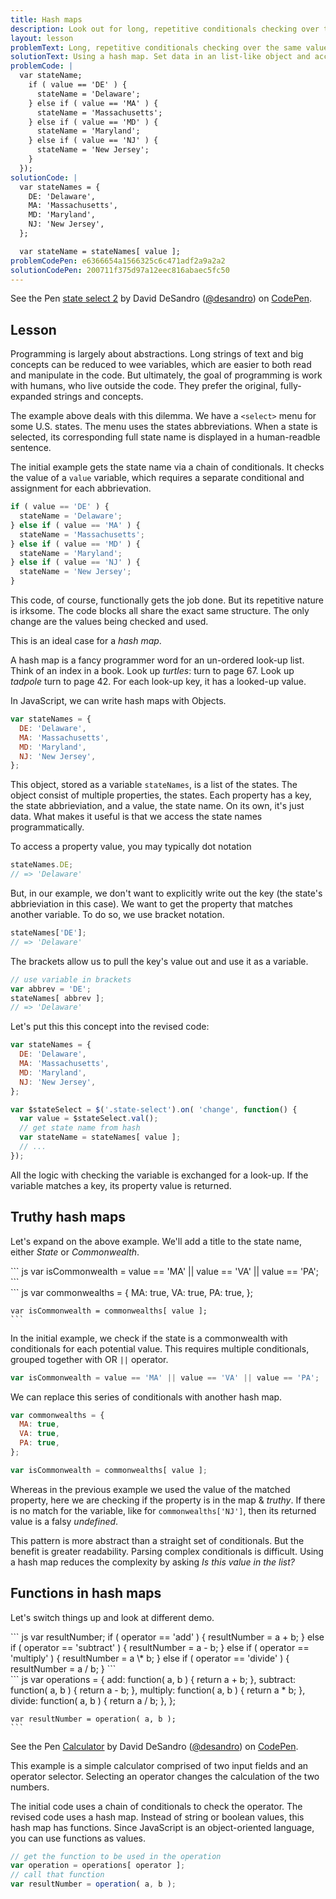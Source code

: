 ```yaml
---
title: Hash maps
description: Look out for long, repetitive conditionals checking over the same value. Resolve by using a hash map. Set data in an list-like object and access values with variables.
layout: lesson
problemText: Long, repetitive conditionals checking over the same value.
solutionText: Using a hash map. Set data in an list-like object and access values with variables.
problemCode: |
  var stateName;
    if ( value == 'DE' ) {
      stateName = 'Delaware';
    } else if ( value == 'MA' ) {
      stateName = 'Massachusetts';
    } else if ( value == 'MD' ) {
      stateName = 'Maryland';
    } else if ( value == 'NJ' ) {
      stateName = 'New Jersey';
    }
  });
solutionCode: |
  var stateNames = {
    DE: 'Delaware',
    MA: 'Massachusetts',
    MD: 'Maryland',
    NJ: 'New Jersey',
  };

  var stateName = stateNames[ value ];
problemCodePen: e6366654a1566325c6c471adf2a9a2a2
solutionCodePen: 200711f375d97a12eec816abaec5fc50
---
```


<p data-height="300" data-theme-id="dark" data-slug-hash="200711f375d97a12eec816abaec5fc50" data-default-tab="result" data-user="desandro" data-embed-version="2" data-pen-title="state select 2" class="codepen">See the Pen <a href="https://codepen.io/desandro/pen/200711f375d97a12eec816abaec5fc50/">state select 2</a> by David DeSandro (<a href="https://codepen.io/desandro">@desandro</a>) on <a href="https://codepen.io">CodePen</a>.</p>

<!-- html-in-md <div class="skinny-column"> -->

## Lesson

Programming is largely about abstractions. Long strings of text and big concepts can be reduced to wee variables, which are easier to both read and manipulate in the code. But ultimately, the goal of programming is work with humans, who live outside the code. They prefer the original, fully-expanded strings and concepts.

The example above deals with this dilemma. We have a `<select>` menu for some U.S. states. The menu uses the states abbreviations. When a state is selected, its corresponding full state name is displayed in a human-readble sentence.

The initial example gets the state name via a chain of conditionals. It checks the value of a `value` variable, which requires a separate conditional and assignment for each abbrievation.

``` js
if ( value == 'DE' ) {
  stateName = 'Delaware';
} else if ( value == 'MA' ) {
  stateName = 'Massachusetts';
} else if ( value == 'MD' ) {
  stateName = 'Maryland';
} else if ( value == 'NJ' ) {
  stateName = 'New Jersey';
}
```

This code, of course, functionally gets the job done. But its repetitive nature is irksome. The code blocks all share the exact same structure. The only change are the values being checked and used.

This is an ideal case for a _hash map_.

A hash map is a fancy programmer word for an un-ordered look-up list. Think of an index in a book. Look up _turtles_: turn to page 67. Look up _tadpole_ turn to page 42. For each look-up key, it has a looked-up value.

In JavaScript, we can write hash maps with Objects.

``` js
var stateNames = {
  DE: 'Delaware',
  MA: 'Massachusetts',
  MD: 'Maryland',
  NJ: 'New Jersey',
};
```

This object, stored as a variable `stateNames`, is a list of the states. The object consist of multiple properties, the states. Each property has a key, the state abbrieviation, and a value, the state name. On its own, it's just data. What makes it useful is that we access the state names programmatically.

To access a property value, you may typically dot notation

``` js
stateNames.DE;
// => 'Delaware'
```

But, in our example, we don't want to explicitly write out the key (the state's abbrieviation in this case). We want to get the property that matches another variable. To do so, we use bracket notation.

``` js
stateNames['DE'];
// => 'Delaware'
```

The brackets allow us to pull the key's value out and use it as a variable.

``` js
// use variable in brackets
var abbrev = 'DE';
stateNames[ abbrev ];
// => 'Delaware'
```

Let's put this this concept into the revised code:

``` js
var stateNames = {
  DE: 'Delaware',
  MA: 'Massachusetts',
  MD: 'Maryland',
  NJ: 'New Jersey',
};

var $stateSelect = $('.state-select').on( 'change', function() {
  var value = $stateSelect.val();
  // get state name from hash
  var stateName = stateNames[ value ];
  // ...
});
```

All the logic with checking the variable is exchanged for a look-up. If the variable matches a key, its property value is returned.

## Truthy hash maps

Let's expand on the above example. We'll add a title to the state name, either _State_ or _Commonwealth_.

</div>

<div class="duo code-compare">
  <div class="duo__cell code-compare__nay">
    ``` js
    var isCommonwealth = value == 'MA' ||
      value == 'VA' || value == 'PA';
    ```
  </div>
  <div class="duo__cell code-compare__yay">
    ``` js
    var commonwealths = {
      MA: true,
      VA: true,
      PA: true,
    };

    var isCommonwealth = commonwealths[ value ];
    ```
  </div>
</div>

<!-- html-in-md <div class="skinny-column"> -->

In the initial example, we check if the state is a commonwealth with conditionals for each potential value. This requires multiple conditionals, grouped together with OR `||` operator.

``` js
var isCommonwealth = value == 'MA' || value == 'VA' || value == 'PA';
```

We can replace this series of conditionals with another hash map.

``` js
var commonwealths = {
  MA: true,
  VA: true,
  PA: true,
};

var isCommonwealth = commonwealths[ value ];
```

Whereas in the previous example we used the value of the matched property, here we are checking if the property is in the map & _truthy_. If there is no match for the variable, like for `commonwealths['NJ']`, then its returned value is a falsy _undefined_.

This pattern is more abstract than a straight set of conditionals. But the benefit is greater readability. Parsing complex conditionals is difficult. Using a hash map reduces the complexity by asking _Is this value in the list?_

## Functions in hash maps


<p>Let's switch things up and look at different demo.</p>

<!-- html-in-md </div> -->

<div class="duo code-compare">
  <div class="duo__cell code-compare__nay">
    ``` js
    var resultNumber;
    if ( operator == 'add' ) {
      resultNumber = a + b;
    } else if ( operator == 'subtract' ) {
      resultNumber = a - b;
    } else if ( operator == 'multiply' ) {
      resultNumber = a \* b;
    } else if ( operator == 'divide' ) {
      resultNumber = a / b;
    }
    ```
  </div>
  <div class="duo__cell code-compare__yay">
    ``` js
    var operations = {
      add: function( a, b ) {
        return a + b;
      },
      subtract: function( a, b ) {
        return a - b;
      },
      multiply: function( a, b ) {
        return a * b;
      },
      divide: function( a, b ) {
        return a / b;
      },
    };

    var resultNumber = operation( a, b );
    ```
  </div>
</div>

<!-- html-in-md <div class="skinny-column"> -->

<p data-height="300" data-theme-id="dark" data-slug-hash="28905ad8756fe1a4bb3033d70fed52a2" data-default-tab="result" data-user="desandro" data-embed-version="2" data-pen-title="Calculator" class="codepen">See the Pen <a href="https://codepen.io/desandro/pen/28905ad8756fe1a4bb3033d70fed52a2/">Calculator</a> by David DeSandro (<a href="https://codepen.io/desandro">@desandro</a>) on <a href="https://codepen.io">CodePen</a>.</p>
<script async src="https://production-assets.codepen.io/assets/embed/ei.js"></script>

<p>This example is a simple calculator comprised of two input fields and an operator selector. Selecting an operator changes the calculation of the two numbers.</p>

<p>The initial code uses a chain of conditionals to check the operator. The revised code uses a hash map. Instead of string or boolean values, this hash map has functions. Since JavaScript is an object-oriented language, you can use functions as values.</p>

``` js
// get the function to be used in the operation
var operation = operations[ operator ];
// call that function
var resultNumber = operation( a, b );
```

<!-- html-in-md </div> -->